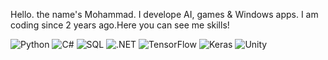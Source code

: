 Hello. the name's Mohammad.
I develope AI, games & Windows apps.
I am coding since 2 years ago.Here you can see me skills!

![Python](https://img.shields.io/badge/Python-3776AB?style=for-the-badge&logo=python&logoColor=ffffff)
![C#](https://img.shields.io/badge/C%23-239120?style=for-the-badge&logo=csharp&logoColor=ffffff)
![SQL](https://img.shields.io/badge/SQL-4479A1?style=for-the-badge&logo=mysql&logoColor=ffffff)
![.NET](https://img.shields.io/badge/.NET-512BD4?style=for-the-badge&logo=.net&logoColor=ffffff)
![TensorFlow](https://img.shields.io/badge/TensorFlow-%23FF6F00.svg?style=for-the-badge&logo=TensorFlow&logoColor=white)
![Keras](https://img.shields.io/badge/Keras-D00000?style=for-the-badge&logo=keras&logoColor=ffffff)
![Unity](https://img.shields.io/badge/Unity-100000?style=for-the-badge&logo=unity&logoColor=ffffff)
